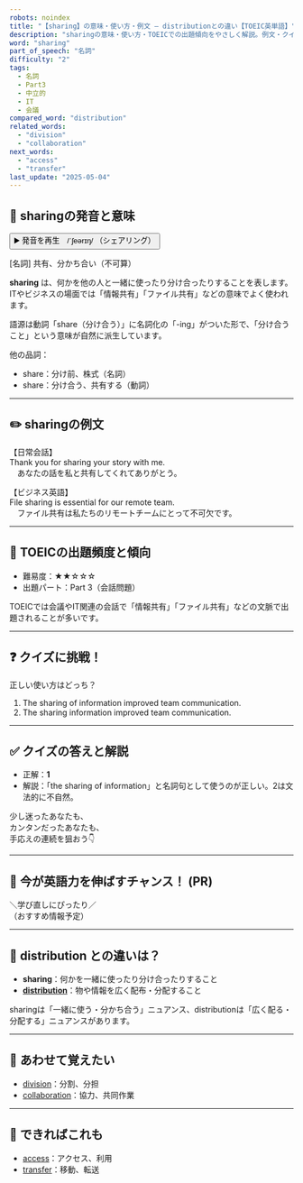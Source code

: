 ```yaml
---
robots: noindex
title: "【sharing】の意味・使い方・例文 ― distributionとの違い【TOEIC英単語】"
description: "sharingの意味・使い方・TOEICでの出題傾向をやさしく解説。例文・クイズ付きでdistributionとの違いもわかりやすく学べます。"
word: "sharing"
part_of_speech: "名詞"
difficulty: "2"
tags:
  - 名詞
  - Part3
  - 中立的
  - IT
  - 会議
compared_word: "distribution"
related_words:
  - "division"
  - "collaboration"
next_words:
  - "access"
  - "transfer"
last_update: "2025-05-04"
---
```


## 🔰 sharingの発音と意味

<button class="play-audio" onclick="playTTS('sharing')">
  <span class="play-audio-main">
    ▶️ 発音を再生　/ˈʃeərɪŋ/
  </span>
  <span class="play-audio-sub">
    （シェアリング）
  </span>
</button>

[名詞] 共有、分かち合い（不可算）

**sharing** は、何かを他の人と一緒に使ったり分け合ったりすることを表します。ITやビジネスの場面では「情報共有」「ファイル共有」などの意味でよく使われます。

語源は動詞「share（分け合う）」に名詞化の「-ing」がついた形で、「分け合うこと」という意味が自然に派生しています。

他の品詞：  
- share：分け前、株式（名詞）  
- share：分け合う、共有する（動詞）

---

## ✏️ sharingの例文

【日常会話】  
Thank you for sharing your story with me.  
　あなたの話を私と共有してくれてありがとう。

【ビジネス英語】  
File sharing is essential for our remote team.  
　ファイル共有は私たちのリモートチームにとって不可欠です。

---

## 🎯 TOEICの出題頻度と傾向

- 難易度：★★☆☆☆
- 出題パート：Part 3（会話問題）

TOEICでは会議やIT関連の会話で「情報共有」「ファイル共有」などの文脈で出題されることが多いです。

---

## ❓ クイズに挑戦！

正しい使い方はどっち？

1. The sharing of information improved team communication.  
2. The sharing information improved team communication.

---

## ✅ クイズの答えと解説

- 正解：**1**
- 解説：「the sharing of information」と名詞句として使うのが正しい。2は文法的に不自然。

少し迷ったあなたも、  
カンタンだったあなたも、  
手応えの連続を狙おう👇️

---

## 🚀 今が英語力を伸ばすチャンス！ (PR)

<div class="info-center">
＼学び直しにぴったり／<br>  
（おすすめ情報予定）
</div>

---

## 🤔  distribution との違いは？

- **sharing**：何かを一緒に使ったり分け合ったりすること
- **[distribution](/word/distribution/)**：物や情報を広く配布・分配すること

sharingは「一緒に使う・分かち合う」ニュアンス、distributionは「広く配る・分配する」ニュアンスがあります。

---

## 🧩 あわせて覚えたい

- [division](/word/division/)：分割、分担
- [collaboration](/word/collaboration/)：協力、共同作業

---

## 📖 できればこれも

- [access](/word/access/)：アクセス、利用
- [transfer](/word/transfer/)：移動、転送

<!-- cvid: aid35_bid41 -->
